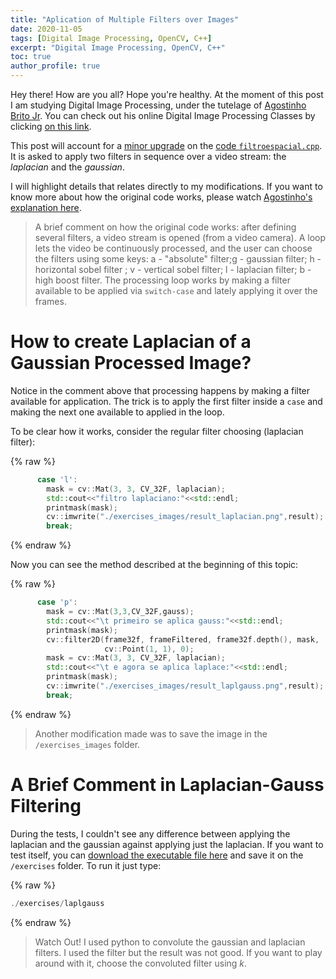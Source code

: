 ```yaml
---
title: "Aplication of Multiple Filters over Images"
date: 2020-11-05
tags: [Digital Image Processing, OpenCV, C++]
excerpt: "Digital Image Processing, OpenCV, C++"
toc: true
author_profile: true
---
```


Hey there! How are you all? Hope you're healthy. 
At the moment of this post I am studying Digital Image Processing, under the tutelage of [Agostinho Brito Jr](https://agostinhobritojr.github.io/). You can check out his online Digital Image Processing Classes by clicking [on this link](https://www.youtube.com/playlist?list=PLWWAoQUirHNruwCBxOgBhHKXdf7et_rAO).

This post will account for a [minor upgrade](https://agostinhobritojr.github.io/tutorial/pdi/#_exerc%C3%ADcios_4) on the [code ```filtroespacial.cpp```](https://agostinhobritojr.github.io/tutorial/pdi/#_descri%C3%A7%C3%A3o_do_programa_filtroespacial_cpp). It is asked to apply two filters in sequence over a video stream: the _laplacian_ and the _gaussian_.

I will highlight details that relates directly to my modifications. If you want to know more about how the original code works, please watch [Agostinho's explanation here](https://youtu.be/ppztJOGBeu8).

> A brief comment on how the original code works: after defining several filters, a video stream is opened (from a video camera). A loop lets the video be continuously processed, and the user can choose the filters using some keys: a - "absolute" filter;g - gaussian filter; h - horizontal sobel filter ; v - vertical sobel filter; l - laplacian filter; b - high boost filter.  The processing loop works by making a filter available to be applied via ```switch-case``` and lately applying it over the frames.

# How to create Laplacian of a Gaussian Processed Image?

Notice in the comment above that processing happens by making a filter available for application. The trick is to apply the first filter inside a ```case``` and making the next one available to applied in the loop.

To be clear how it works, consider the regular filter choosing (laplacian filter):

{% raw %}
```cpp
      case 'l':
        mask = cv::Mat(3, 3, CV_32F, laplacian);
        std::cout<<"filtro laplaciano:"<<std::endl;
        printmask(mask);
        cv::imwrite("./exercises_images/result_laplacian.png",result);
        break;
```
{% endraw %}

Now you can see the method described at the beginning of this topic:

{% raw %}
```cpp
      case 'p':
        mask = cv::Mat(3,3,CV_32F,gauss);
        std::cout<<"\t primeiro se aplica gauss:"<<std::endl;
        printmask(mask);
        cv::filter2D(frame32f, frameFiltered, frame32f.depth(), mask,
                     cv::Point(1, 1), 0);
        mask = cv::Mat(3, 3, CV_32F, laplacian);
        std::cout<<"\t e agora se aplica laplace:"<<std::endl;
        printmask(mask);
        cv::imwrite("./exercises_images/result_laplgauss.png",result);
        break;  
```
{% endraw %}

> Another modification made was to save the image in the ```/exercises_images``` folder.

# A Brief Comment in Laplacian-Gauss Filtering

During the tests, I couldn't see any difference between applying the laplacian and the gaussian against applying just the laplacian. If you want to test itself, you can [download the executable file here](https://github.com/mtxslv/dca0445_dip/blob/master/exercises/laplgauss) and save it on the ```/exercises``` folder. To run it just type:

{% raw %}
```cpp
./exercises/laplgauss  
```
{% endraw %}

> Watch Out! I used python to convolute the gaussian and laplacian filters. I used the filter but the result was not good. If you want to play around with it, choose the convoluted filter using _k_.